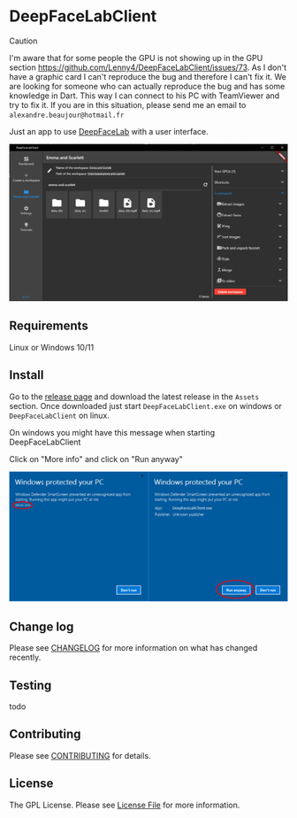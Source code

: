 # DeepFaceLabClient

> [!CAUTION]
> I'm aware that for some people the GPU is not showing up in the GPU section https://github.com/Lenny4/DeepFaceLabClient/issues/73. As I don't have a graphic card I can't reproduce the bug and therefore I can't fix it. We are looking for someone who can actually reproduce the bug and has some knowledge in Dart. This way I can connect to his PC with TeamViewer and try to fix it. If you are in this situation, please send me an email to `alexandre.beaujour@hotmail.fr`

Just an app to use [DeepFaceLab](https://github.com/iperov/DeepFaceLab) with a user interface.

![DeepFaceLabClient preview](docs/DeepFaceLabClientWorkspace.png)

## Requirements

Linux or Windows 10/11

## Install

Go to the [release page](https://github.com/Lenny4/DeepFaceLabClient/releases) and download the
latest release in the `Assets` section. Once downloaded just start `DeepFaceLabClient.exe` on windows
or `DeepFaceLabClient` on linux.

On windows you might have this message when starting DeepFaceLabClient

Click on "More info" and click on "Run anyway"

![windows protected your pc](docs/windows-protected-your-pc.png)

## Change log

Please see [CHANGELOG](CHANGELOG.md) for more information on what has changed recently.

## Testing

todo

## Contributing

Please see [CONTRIBUTING](CONTRIBUTING.md) for details.

## License

The GPL License. Please see [License File](LICENSE.md) for more information.
